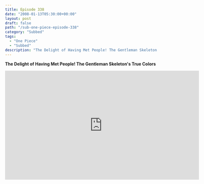 ```yaml
---
title: Episode 338
date: "2008-01-13T05:30:00+00:00"
layout: post
draft: false
path: "/sub-one-piece-episode-338"
category: "Subbed"
tags:
  - "One Piece"
  - "Subbed"
description: "The Delight of Having Met People! The Gentleman Skeleton's True Colors"
---
```


**The Delight of Having Met People! The Gentleman Skeleton's True Colors**

<iframe width="640" height="360" src="https://www.rapidvideo.com/e/FXRENXDCV5" frameborder="0" marginwidth=0 marginheight=0 scrolling=no allowfullscreen></iframe>

